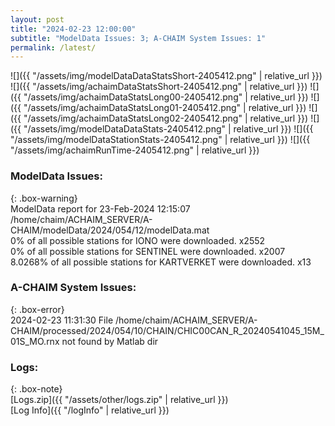 ```yaml
---
layout: post
title: "2024-02-23 12:00:00"
subtitle: "ModelData Issues: 3; A-CHAIM System Issues: 1"
permalink: /latest/
---
```


![]({{ "/assets/img/modelDataDataStatsShort-2405412.png" | relative_url }})
![]({{ "/assets/img/achaimDataStatsShort-2405412.png" | relative_url }})
![]({{ "/assets/img/achaimDataStatsLong00-2405412.png" | relative_url }})
![]({{ "/assets/img/achaimDataStatsLong01-2405412.png" | relative_url }})
![]({{ "/assets/img/achaimDataStatsLong02-2405412.png" | relative_url }})
![]({{ "/assets/img/modelDataDataStats-2405412.png" | relative_url }})
![]({{ "/assets/img/modelDataStationStats-2405412.png" | relative_url }})
![]({{ "/assets/img/achaimRunTime-2405412.png" | relative_url }})


### ModelData Issues:  
  
{: .box-warning}  
 ModelData report for 23-Feb-2024 12:15:07   
 /home/chaim/ACHAIM_SERVER/A-CHAIM/modelData/2024/054/12/modelData.mat   
 0% of all possible stations for IONO were downloaded. x2552   
 0% of all possible stations for SENTINEL were downloaded. x2007   
 8.0268% of all possible stations for KARTVERKET were downloaded. x13   
  
### A-CHAIM System Issues:  
  
{: .box-error}  
2024-02-23 11:31:30 File /home/chaim/ACHAIM_SERVER/A-CHAIM/processed/2024/054/10/CHAIN/CHIC00CAN_R_20240541045_15M_01S_MO.rnx not found by Matlab dir  

### Logs:  
  
{: .box-note}  
[Logs.zip]({{ "/assets/other/logs.zip" | relative_url }})  
[Log Info]({{ "/logInfo" | relative_url }})  

